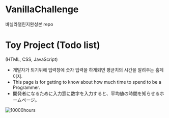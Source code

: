 # VanillaChallenge
바닐라챌린지완성본 repo


Toy Project (Todo list)
===========
(HTML, CSS, JavaScript)

- 개발자가 되기위해 입력창에 숫자 입력을 하게되면 평균치의 시간을 알려주는 홈페이지.
- This page is for getting to know about how much time to spend to be a Programmer.
- 開発者になるために入力窓に数字を入力すると、平均値の時間を知らせるホームページ。


![10000hours](./10000hours.png)
